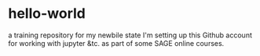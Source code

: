 # hello-world
a training repository for my newbile state
I'm setting up this Github account for working with jupyter &tc. as part of some SAGE online courses. 
